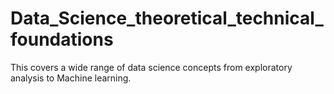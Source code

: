 # Data_Science_theoretical_technical_foundations
This covers a wide range of data science concepts from exploratory analysis to Machine learning.
